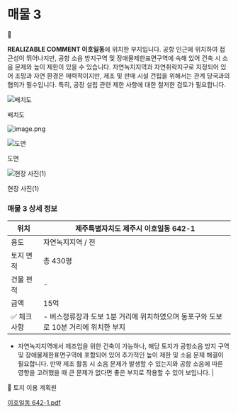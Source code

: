 # 매물 3

<aside>
💬

**REALIZABLE COMMENT
이호일동**에 위치한 부지입니다. 공항 인근에 위치하여 접근성이 뛰어나지만, 공항 소음 방지구역 및 장애물제한표면구역에 속해 있어 건축 시 소음 문제와 높이 제한이 있을 수 있습니다. 자연녹지지역과 자연취락지구로 지정되어 있어 조망과 자연 환경은 매력적이지만, 제조 및 판매 시설 건립을 위해서는 관계 당국과의 협의가 필수입니다. 특히, 공장 설립 관련 제한 사항에 대한 철저한 검토가 필요합니다.

</aside>

![배치도](image%20233.png)

배치도

![image.png](image%20234.png)

![도면](image%20235.png)

도면

![현장 사진(1)](image%20236.png)

현장 사진(1)

### 매물 3 상세 정보

| 위치 | 제주특별자치도 제주시 이호일동 642-1 |
| --- | --- |
| 용도 | 자연녹지지역 / 전 |
| 토지 면적 | 총 430평 |
| 건물 편적 | - |
| 금액 | 15억 |
| ✅ 체크사항 | - 버스정류장과 도보 1분 거리에 위치하였으며 동포구와 도보로 10분 거리에 위치한 부지

- 자연녹지지역에서 제조업을 위한 건축이 가능하나, 해당 토지가 공항소음 방지 구역 및 장애물제한표면구역에 포함되어 있어 추가적인 높이 제한 및 소음 문제 해결이 필요합니다. 만약 제조 활동 시 소음 문제가 발생할 수 있는지와 공항 소음에 따른 영향을 고려했을 때 큰 문제가 없다면 좋은 부지로 작용할 수 있어 보입니다. |

💾 토지 이용 계획원

[이호일동 642-1.pdf](%25EC%259D%25B4%25ED%2598%25B8%25EC%259D%25BC%25EB%258F%2599_642-1.pdf)